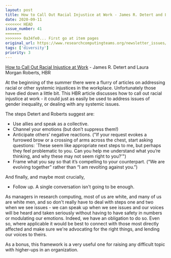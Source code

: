 ```yaml
---
layout: post
title: How to Call Out Racial Injustice at Work - James R. Detert and Laura Morgan Roberts, HBR
date: 2020-09-11
<<<<<<< HEAD
issue_number: 41
=======
>>>>>>> 0a34fe0... First go at item pages
original_url: https://www.researchcomputingteams.org/newsletter_issues/0041
tags: ['diversity']
priority: 3
---
```


<!-- markdownlint-disable MD033 -->
<!-- markdownlint-disable MD041 -->
<!-- markdownlint-disable MD049 -->

[How to Call Out Racial Injustice at Work](https://hbr.org/2020/07/how-to-call-out-racial-injustice-at-work) - James R. Detert and Laura Morgan Roberts, HBR

At the beginning of the summer there were a flurry of articles on addressing racial or other systemic injustices in the workplace. Unfortunately those have died down a little bit. This HBR article discusses how to call out racial injustice at work - it could just as easily be used to address issues of gender inequality, or dealing with any systemic issues.

The steps Detert and Roberts suggest are:

- Use allies and speak as a collective.
- Channel your emotions (but don’t suppress them!)
- Anticipate others’ negative reactions. ("If your request evokes a furrowed brow or a crossing of arms across the chest, start asking questions: `These seem like appropriate next steps to me, but perhaps they feel problematic to you. Can you help me understand what you’re thinking, and why these may not seem right to you?'")
- Frame what you say so that it’s compelling to your counterpart. (“We are evolving together” rather than “I am revolting against you.”)

And finally, and maybe most crucially,

- Follow up. A single conversation isn't going to be enough.

As managers in research computing, most of us are white, and many of us are white men, and so don't really have to deal with steps one and two when we see issues - we can speak up when we see issues and our voices will be heard and taken seriously without having to have safety in numbers or modulating our emotions. Indeed, we have an obligation to do so. Even so, where applicable it would be best to connect with those most directly affected and make sure we're advocating for the right things, and lending our voices to theirs.

As a bonus, this framework is a very useful one for raising any difficult topic with higher-ups in an organization.